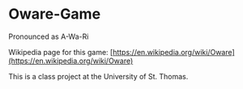 # Oware-Game
Pronounced as A-Wa-Ri

Wikipedia page for this game: [https://en.wikipedia.org/wiki/Oware](https://en.wikipedia.org/wiki/Oware)

This is a class project at the University of St. Thomas.
